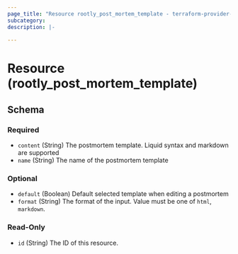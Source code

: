```yaml
---
page_title: "Resource rootly_post_mortem_template - terraform-provider-rootly"
subcategory:
description: |-
    
---
```


# Resource (rootly_post_mortem_template)





<!-- schema generated by tfplugindocs -->
## Schema

### Required

- `content` (String) The postmortem template. Liquid syntax and markdown are supported
- `name` (String) The name of the postmortem template

### Optional

- `default` (Boolean) Default selected template when editing a postmortem
- `format` (String) The format of the input. Value must be one of `html`, `markdown`.

### Read-Only

- `id` (String) The ID of this resource.
